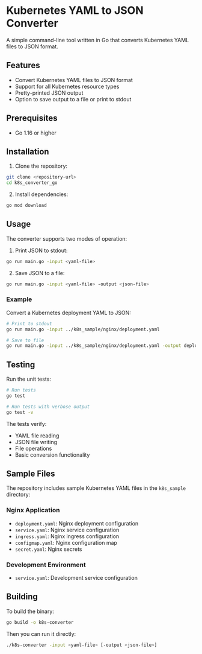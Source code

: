 # Kubernetes YAML to JSON Converter

A simple command-line tool written in Go that converts Kubernetes YAML files to JSON format.

## Features

- Convert Kubernetes YAML files to JSON format
- Support for all Kubernetes resource types
- Pretty-printed JSON output
- Option to save output to a file or print to stdout

## Prerequisites

- Go 1.16 or higher

## Installation

1. Clone the repository:
```bash
git clone <repository-url>
cd k8s_converter_go
```

2. Install dependencies:
```bash
go mod download
```

## Usage

The converter supports two modes of operation:

1. Print JSON to stdout:
```bash
go run main.go -input <yaml-file>
```

2. Save JSON to a file:
```bash
go run main.go -input <yaml-file> -output <json-file>
```

### Example

Convert a Kubernetes deployment YAML to JSON:
```bash
# Print to stdout
go run main.go -input ../k8s_sample/nginx/deployment.yaml

# Save to file
go run main.go -input ../k8s_sample/nginx/deployment.yaml -output deployment.json
```

## Testing

Run the unit tests:
```bash
# Run tests
go test

# Run tests with verbose output
go test -v
```

The tests verify:
- YAML file reading
- JSON file writing
- File operations
- Basic conversion functionality

## Sample Files

The repository includes sample Kubernetes YAML files in the `k8s_sample` directory:

### Nginx Application
- `deployment.yaml`: Nginx deployment configuration
- `service.yaml`: Nginx service configuration
- `ingress.yaml`: Nginx ingress configuration
- `configmap.yaml`: Nginx configuration map
- `secret.yaml`: Nginx secrets

### Development Environment
- `service.yaml`: Development service configuration

## Building

To build the binary:
```bash
go build -o k8s-converter
```

Then you can run it directly:
```bash
./k8s-converter -input <yaml-file> [-output <json-file>]
```


